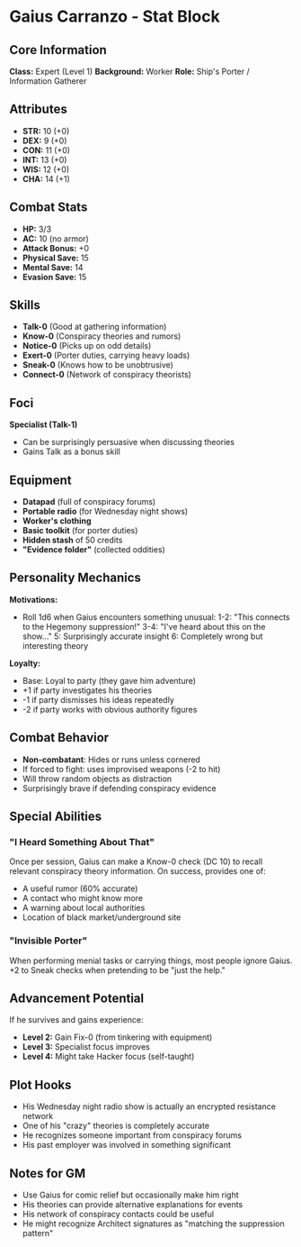 # Gaius Carranzo - Stat Block

## Core Information
**Class:** Expert (Level 1)
**Background:** Worker
**Role:** Ship's Porter / Information Gatherer

## Attributes
- **STR:** 10 (+0)
- **DEX:** 9 (+0)
- **CON:** 11 (+0)
- **INT:** 13 (+0)
- **WIS:** 12 (+0)
- **CHA:** 14 (+1)

## Combat Stats
- **HP:** 3/3
- **AC:** 10 (no armor)
- **Attack Bonus:** +0
- **Physical Save:** 15
- **Mental Save:** 14
- **Evasion Save:** 15

## Skills
- **Talk-0** (Good at gathering information)
- **Know-0** (Conspiracy theories and rumors)
- **Notice-0** (Picks up on odd details)
- **Exert-0** (Porter duties, carrying heavy loads)
- **Sneak-0** (Knows how to be unobtrusive)
- **Connect-0** (Network of conspiracy theorists)

## Foci
**Specialist (Talk-1)**
- Can be surprisingly persuasive when discussing theories
- Gains Talk as a bonus skill

## Equipment
- **Datapad** (full of conspiracy forums)
- **Portable radio** (for Wednesday night shows)
- **Worker's clothing**
- **Basic toolkit** (for porter duties)
- **Hidden stash** of 50 credits
- **"Evidence folder"** (collected oddities)

## Personality Mechanics
**Motivations:**
- Roll 1d6 when Gaius encounters something unusual:
  1-2: "This connects to the Hegemony suppression!"
  3-4: "I've heard about this on the show..."
  5: Surprisingly accurate insight
  6: Completely wrong but interesting theory

**Loyalty:**
- Base: Loyal to party (they gave him adventure)
- +1 if party investigates his theories
- -1 if party dismisses his ideas repeatedly
- -2 if party works with obvious authority figures

## Combat Behavior
- **Non-combatant**: Hides or runs unless cornered
- If forced to fight: uses improvised weapons (-2 to hit)
- Will throw random objects as distraction
- Surprisingly brave if defending conspiracy evidence

## Special Abilities

### "I Heard Something About That"
Once per session, Gaius can make a Know-0 check (DC 10) to recall relevant conspiracy theory information. On success, provides one of:
- A useful rumor (60% accurate)
- A contact who might know more
- A warning about local authorities
- Location of black market/underground site

### "Invisible Porter"
When performing menial tasks or carrying things, most people ignore Gaius. +2 to Sneak checks when pretending to be "just the help."

## Advancement Potential
If he survives and gains experience:
- **Level 2:** Gain Fix-0 (from tinkering with equipment)
- **Level 3:** Specialist focus improves
- **Level 4:** Might take Hacker focus (self-taught)

## Plot Hooks
- His Wednesday night radio show is actually an encrypted resistance network
- One of his "crazy" theories is completely accurate
- He recognizes someone important from conspiracy forums
- His past employer was involved in something significant

## Notes for GM
- Use Gaius for comic relief but occasionally make him right
- His theories can provide alternative explanations for events
- His network of conspiracy contacts could be useful
- He might recognize Architect signatures as "matching the suppression pattern"